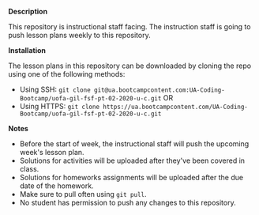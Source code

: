 **Description**

This repository is instructional staff facing. The instruction staff is going to push lesson plans weekly to this repository.

**Installation**

The lesson plans in this repository can be downloaded by cloning the repo using one of the following methods:

* Using SSH:  `git clone git@ua.bootcampcontent.com:UA-Coding-Bootcamp/uofa-gil-fsf-pt-02-2020-u-c.git` OR
* Using HTTPS: `git clone https://ua.bootcampcontent.com/UA-Coding-Bootcamp/uofa-gil-fsf-pt-02-2020-u-c.git`

**Notes**
*  Before the start of week, the instructional staff will push the upcoming week's lesson plan.
*  Solutions for activities will be uploaded after they've been covered in class.
*  Solutions for  homeworks assignments will be uploaded after the due date of the homework.
*  Make sure to pull often using `git pull`.
*  No student has permission to push any changes to this repository.
